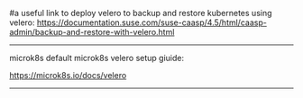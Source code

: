 #a useful link to deploy velero to backup and restore kubernetes using velero:
https://documentation.suse.com/suse-caasp/4.5/html/caasp-admin/backup-and-restore-with-velero.html
*************************
microk8s default microk8s velero setup giuide:

https://microk8s.io/docs/velero

*********************
